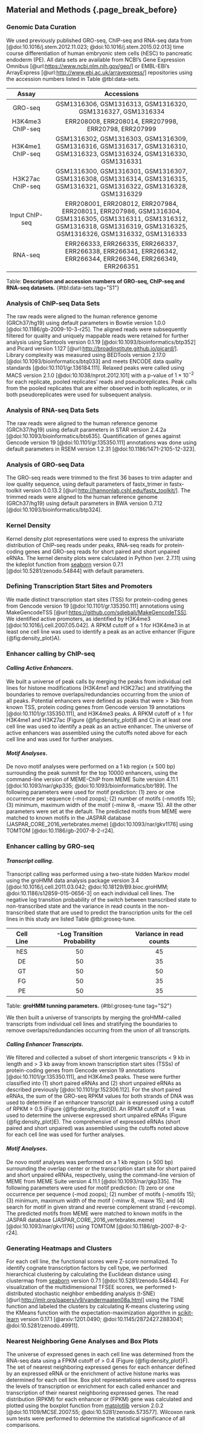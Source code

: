 ## Material and Methods {.page_break_before}

### Genomic Data Curation

We used previously published GRO-seq, ChIP-seq and RNA-seq data from [@doi:10.1016/j.stem.2012.11.023; @doi:10.1016/j.stem.2015.02.013] time course differentiation of human embryonic stem cells (hESC) to pancreatic endoderm (PE). All data sets are available from NCBI’s Gene Expression Omnibus [@url:https://www.ncbi.nlm.nih.gov/geo/] or EMBL-EBI’s ArrayExpress [@url:http://www.ebi.ac.uk/arrayexpress/] repositories using the accession numbers listed in Table @tbl:data-sets.

| Assay | Accessions |
| :--------------------: | :------------------------------------------------------------: |
| GRO-seq | GSM1316306, GSM1316313, GSM1316320, GSM1316327, GSM1316334 |
| H3K4me3 ChIP-seq | ERR208008, ERR208014, ERR207998, ERR20798, ERR207999 |
| H3K4me1 ChIP-seq | GSM1316302, GSM1316303, GSM1316309, GSM1316316, GSM1316317, GSM1316310, GSM1316323, GSM1316324, GSM1316330, GSM1316331 |
| H3K27ac ChIP-seq | GSM1316300, GSM1316301, GSM1316307, GSM1316308, GSM1316314, GSM1316315, GSM1316321, GSM1316322, GSM1316328, GSM1316329 |
| Input ChIP-seq | ERR208001, ERR208012, ERR207984, ERR208011, ERR207986, GSM1316304, GSM1316305, GSM1316311, GSM1316312, GSM1316318, GSM1316319, GSM1316325, GSM1316326, GSM1316332, GSM1316333 |
| RNA-seq | ERR266333, ERR266335, ERR266337, ERR266338, ERR266341, ERR266342, ERR266344, ERR266346, ERR266349, ERR266351 |

Table: **Description and accession numbers of GRO-seq, ChIP-seq and RNA-seq datasets.**
{#tbl:data-sets tag="S1"}

### Analysis of ChIP-seq Data Sets

The raw reads were aligned to the human reference genome (GRCh37/hg19) using default parameters in Bowtie version 1.0.0 [@doi:10.1186/gb-2009-10-3-r25]. The aligned reads were subsequently filtered for quality and uniquely mappable reads were retained for further analysis using Samtools version 0.1.19 [@doi:10.1093/bioinformatics/btp352] and Picard version 1.127 [@url:http://broadinstitute.github.io/picard/]. Library complexity was measured using BEDTools version 2.17.0 [@doi:10.1093/bioinformatics/btq033] and meets ENCODE data quality standards [@doi:10.1101/gr.136184.111]. Relaxed peaks were called using MACS version 2.1.0 [@doi:10.1038/nprot.2012.101] with a p-value of $1 \times 10^{-2}$ for each replicate, pooled replicates’ reads and pseudoreplicates. Peak calls from the pooled replicates that are either observed in both replicates, or in both pseudoreplicates were used for subsequent analysis.

### Analysis of RNA-seq Data Sets

The raw reads were aligned to the human reference genome (GRCh37/hg19) using default parameters in STAR version 2.4.2a [@doi:10.1093/bioinformatics/bts635]. Quantification of genes against Gencode version 19 [@doi:10.1101/gr.135350.111] annotations was done using default parameters in RSEM version 1.2.31 [@doi:10.1186/1471-2105-12-323].

### Analysis of GRO-seq Data

The GRO-seq reads were trimmed to the first 36 bases to trim adapter and low quality sequence, using default parameters of fastx_trimer in fastx-toolkit version 0.0.13.2 [@url:http://hannonlab.cshl.edu/fastx_toolkit/].  The trimmed reads were aligned to the human reference genome (GRCh37/hg19) using default parameters in BWA version 0.7.12 [@doi:10.1093/bioinformatics/btp324].

### Kernel Density

Kernel density plot representations were used to express the univariate distribution of ChIP-seq reads under peaks, RNA-seq reads for protein-coding genes and GRO-seq reads for short paired and short unpaired eRNAs.  The kernel density plots were calculated in Python (ver. 2.7.11) using the kdeplot function from [seaborn](http://seaborn.pydata.org/) version 0.7.1 [@doi:10.5281/zenodo.54844] with default parameters.

### Defining Transcription Start Sites and Promoters

We made distinct transcription start sites (TSS) for protein-coding genes from Gencode version 19 [@doi:10.1101/gr.135350.111] annotations using MakeGencodeTSS [@url:https://github.com/sdjebali/MakeGencodeTSS]. We identified active promoters, as identified by H3K4me3 [@doi:10.1016/j.cell.2007.05.042]. A RPKM cutoff of $\geq$ 1 for H3K4me3 in at least one cell line was used to identify a peak as an active enhancer (Figure {@fig:density_plot}A).

### Enhancer calling by ChIP-seq

#### *Calling Active Enhancers*.

We built a universe of peak calls by merging the peaks from individual cell lines for histone modifications (H3K4me1 and H3K27ac) and stratifying the boundaries to remove overlaps/redundancies occurring from the union of all peaks. Potential enhancers were defined as peaks that were $>$ 3kb from known TSS, protein coding genes from Gencode version 19 annotations [@doi:10.1101/gr.135350.111], and H3K4me3 peaks. A RPKM cutoff of $\geq$ 1 for H3K4me1 and H3K27ac (Figure {@fig:density_plot}B and C) in at least one cell line was used to identify a peak as an active enhancer. The universe of active enhancers was assembled using the cutoffs noted above for each cell line and was used for further analyses.

#### *Motif Analyses*.

De novo motif analyses were performed on a 1 kb region ($\pm$ 500 bp) surrounding the peak summit for the top 10000 enhancers, using the command-line version of MEME-ChIP from MEME Suite version 4.11.1 [@doi:10.1093/nar/gkp335; @doi:10.1093/bioinformatics/btr189]. The following parameters were used for motif prediction: (1) zero or one occurrence per sequence (-mod zoops); (2) number of motifs (-nmotifs 15); (3) minimum, maximum width of the motif (-minw 8, -maxw 15). All the other parameters were set at the default. The predicted motifs from MEME were matched to known motifs in the JASPAR database (JASPAR_CORE_2016_vertebrates.meme) [@doi:10.1093/nar/gkv1176] using TOMTOM [@doi:10.1186/gb-2007-8-2-r24].


### Enhancer calling by GRO-seq

#### *Transcript calling*.  

Transcript calling was performed using a two-state hidden Markov model using the groHMM data analysis package version 3.4 [@doi:10.1016/j.cell.2011.03.042; @doi:10.18129/B9.bioc.groHMM; @doi:10.1186/s12859-015-0656-3] on each individual cell lines. The negative log transition probability of the switch between transcribed state to non-transcribed state and the variance in read counts in the non-transcribed state that are used to predict the transcription units for the cell lines in this study are listed Table @tbl:groseq-tune.

| Cell Line | -Log Transition Probability | Variance in read counts
| :---: | :--------: | :--------: |
| hES | 50 | 45 |
| DE | 50 | 35 |
| GT | 50 | 50 |
| FG | 50 | 35 |
| PE | 50 | 35 |

Table: **groHMM tunning parameters.**
{#tbl:groseq-tune tag="S2"}

We then built a universe of transcripts by merging the groHMM-called transcripts from individual cell lines and stratifying the boundaries to remove overlaps/redundancies occurring from the union of all transcripts.

#### *Calling Enhancer Transcripts*.  

We filtered and collected a subset of short intergenic transcripts $<$ 9 kb in length and $>$ 3 kb away from known transcription start sites (TSSs) of protein-coding genes from Gencode version 19 annotations [@doi:10.1101/gr.135350.111], and H3K4me3 peaks. These were further classified into (1) short paired eRNAs and (2) short unpaired eRNAs as described previously [@doi:10.1101/gr.152306.112]. For the short paired eRNAs, the sum of the GRO-seq RPKM values for both strands of DNA was used to determine if an enhancer transcript pair is expressed using a cutoff of RPKM $\geq$ 0.5 (Figure {@fig:density_plot}D). An RPKM cutoff of $\geq$ 1 was used to determine the universe expressed short unpaired eRNAs (Figure {@fig:density_plot}E). The comprehensive of expressed eRNAs (short paired and short unpaired) was assembled using the cutoffs noted above for each cell line was used for further analyses.

#### *Motif Analyses*.

De novo motif analyses was performed on a 1 kb region ($\pm$ 500 bp) surrounding the overlap center or the transcription start site for short paired and short unpaired eRNAs, respectively, using the command-line version of MEME from MEME Suite version 4.11.1 [@doi:10.1093/nar/gkp335]. The following parameters were used for motif prediction: (1) zero or one occurrence per sequence (-mod zoops); (2) number of motifs (-nmotifs 15); (3) minimum, maximum width of the motif (-minw 8, -maxw 15); and (4) search for motif in given strand and reverse complement strand (-revcomp). The predicted motifs from MEME were matched to known motifs in the JASPAR database (JASPAR_CORE_2016_vertebrates.meme) [@doi:10.1093/nar/gkv1176] using TOMTOM [@doi:10.1186/gb-2007-8-2-r24].


### Generating Heatmaps and Clusters

For each cell line, the functional scores were Z-score normalized.  To identify cognate transcription factors by cell type, we performed hierarchical clustering by calculating the Euclidean distance using clustermap from [seaborn](http://seaborn.pydata.org/) version 0.7.1 [@doi:10.5281/zenodo.54844]. For visualization of the multidimensional TFSEE scores, we performed t-distributed stochastic neighbor embedding analysis (t-SNE) [@url:http://jmlr.org/papers/v9/vandermaaten08a.html] using the TSNE function and labeled the clusters by calculating K-means clustering using the KMeans function with the expectation-maximization algorithm in [scikit-learn](http://scikit-learn.org/) version 0.17.1 [@arxiv:1201.0490; @doi:10.1145/2872427.2883041; @doi:10.5281/zenodo.49911].

### Nearest Neighboring Gene Analyses and Box Plots

The universe of expressed genes in each cell line was determined from the RNA-seq data using a FPKM cutoff of $>$ 0.4 (Figure {@fig:density_plot}F). The set of nearest neighboring expressed genes for each enhancer defined by an expressed eRNA or the enrichment of active histone marks was determined for each cell line. Box plot representations were used to express the levels of transcription or enrichment for each called enhancer and transcription of their nearest neighboring expressed genes. The read distribution (RPKM) for each enhancer or (FPKM) gene was calculated and plotted using the boxplot function from [matplotlib](https://matplotlib.org/) version 2.0.2 [@doi:10.1109/MCSE.2007.55; @doi:10.5281/zenodo.573577]. Wilcoxon rank sum tests were performed to determine the statistical significance of all comparisons.

